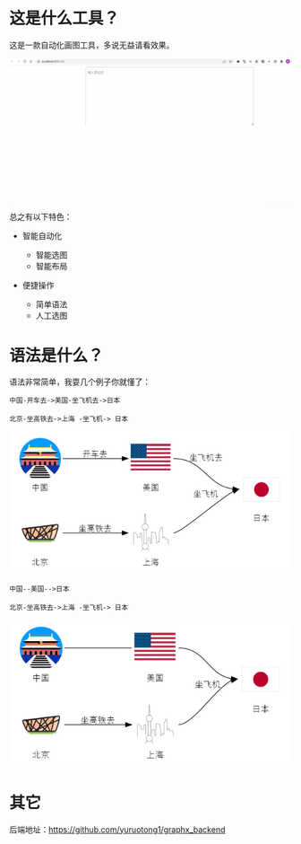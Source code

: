 # 这是什么工具？

这是一款自动化画图工具，多说无益请看效果。

![](document/picture/show.gif)

总之有以下特色：

- 智能自动化
  - 智能选图
  - 智能布局

- 便捷操作
  - 简单语法
  - 人工选图
  


# 语法是什么？

语法非常简单，我耍几个例子你就懂了：

```
中国-开车去->美国-坐飞机去->日本

北京-坐高铁去->上海 -坐飞机-> 日本
```

![](document/picture/example1.png)

```
中国--美国-->日本

北京-坐高铁去->上海 -坐飞机-> 日本
```

![](document/picture/example2.png)

# 其它

后端地址：https://github.com/yuruotong1/graphx_backend